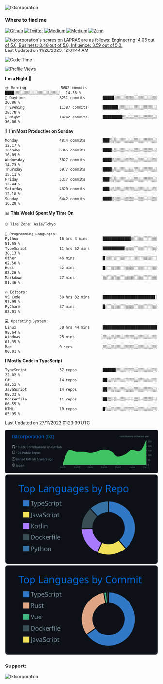 <p align="left"> <img src="https://komarev.com/ghpvc/?username=tktcorporation&label=Profile%20views&color=0e75b6&style=flat" alt="tktcorporation" /> </p>

<h3>Where to find me</h3>
<p>
<a href="https://github.com/tktcorporation" target="_blank"><img alt="Github" src="https://img.shields.io/badge/GitHub-%2312100E.svg?&style=for-the-badge&logo=Github&logoColor=white" /></a>
<a href="https://twitter.com/tktcorporation" target="_blank"><img alt="Twitter" src="https://img.shields.io/badge/twitter-%231DA1F2.svg?&style=for-the-badge&logo=twitter&logoColor=white" /></a>
<a href="https://www.linkedin.com/in/tktcorporation" target="_blank"><img alt="Medium" src="https://img.shields.io/badge/linkdin-0a66c2.svg?&style=for-the-badge&logo=linkedin&logoColor=white" /></a>
<a href="https://qiita.com/tktcorporation" target="_blank"><img alt="Medium" src="https://img.shields.io/badge/qiita-55C500.svg?&style=for-the-badge&logo=qiita&logoColor=white" /></a>
<a href="https://zenn.dev/tktcorporation" target="_blank"><img alt="Zenn" src="https://img.shields.io/badge/Zenn-3EA8FF.svg?&style=for-the-badge&logo=Zenn&logoColor=white" /></a>
</p>

<!--START_SECTION:lapras-card-->
<p ><a href="https://lapras.com/public/tktcorporation" target="_blank" rel="noopener noreferrer"><img alt="tktcorporation's scores on LAPRAS are as follows: Engineering: 4.06 out of 5.0, Business: 3.48 out of 5.0, Influence: 3.59 out of 5.0." src="https://lapras-card-generator.vercel.app/api/svg?e=4.06&b=3.48&i=3.59&b1=%23232323&b2=%236d6d6d&i1=%23212121&i2=%23818181&l=en" width="300" ></a>  
Last Updated on 11/28/2023, 12:01:44 AM</p>
<!--END_SECTION:lapras-card-->
  
<!--START_SECTION:waka-->
![Code Time](http://img.shields.io/badge/Code%20Time-1%2C292%20hrs%2050%20mins-blue)

![Profile Views](http://img.shields.io/badge/Profile%20Views-0-blue)

**I'm a Night 🦉** 

```text
🌞 Morning                5682 commits        ████░░░░░░░░░░░░░░░░░░░░░   14.36 % 
🌆 Daytime                8251 commits        █████░░░░░░░░░░░░░░░░░░░░   20.86 % 
🌃 Evening                11387 commits       ███████░░░░░░░░░░░░░░░░░░   28.78 % 
🌙 Night                  14242 commits       █████████░░░░░░░░░░░░░░░░   36.00 % 
```
📅 **I'm Most Productive on Sunday** 

```text
Monday                   4814 commits        ███░░░░░░░░░░░░░░░░░░░░░░   12.17 % 
Tuesday                  6365 commits        ████░░░░░░░░░░░░░░░░░░░░░   16.09 % 
Wednesday                5827 commits        ████░░░░░░░░░░░░░░░░░░░░░   14.73 % 
Thursday                 5977 commits        ████░░░░░░░░░░░░░░░░░░░░░   15.11 % 
Friday                   5317 commits        ███░░░░░░░░░░░░░░░░░░░░░░   13.44 % 
Saturday                 4820 commits        ███░░░░░░░░░░░░░░░░░░░░░░   12.18 % 
Sunday                   6442 commits        ████░░░░░░░░░░░░░░░░░░░░░   16.28 % 
```


📊 **This Week I Spent My Time On** 

```text
🕑︎ Time Zone: Asia/Tokyo

💬 Programming Languages: 
Python                   16 hrs 3 mins       █████████████░░░░░░░░░░░░   51.55 % 
TypeScript               11 hrs 52 mins      ██████████░░░░░░░░░░░░░░░   38.13 % 
Other                    46 mins             █░░░░░░░░░░░░░░░░░░░░░░░░   02.50 % 
Rust                     42 mins             █░░░░░░░░░░░░░░░░░░░░░░░░   02.26 % 
Markdown                 27 mins             ░░░░░░░░░░░░░░░░░░░░░░░░░   01.46 % 

🔥 Editors: 
VS Code                  30 hrs 32 mins      ████████████████████████░   97.99 % 
PyCharm                  37 mins             █░░░░░░░░░░░░░░░░░░░░░░░░   02.01 % 

💻 Operating System: 
Linux                    30 hrs 44 mins      █████████████████████████   98.64 % 
Windows                  25 mins             ░░░░░░░░░░░░░░░░░░░░░░░░░   01.35 % 
Mac                      0 secs              ░░░░░░░░░░░░░░░░░░░░░░░░░   00.01 % 
```

**I Mostly Code in TypeScript** 

```text
TypeScript               37 repos            ██████░░░░░░░░░░░░░░░░░░░   22.02 % 
C#                       14 repos            ██░░░░░░░░░░░░░░░░░░░░░░░   08.33 % 
JavaScript               14 repos            ██░░░░░░░░░░░░░░░░░░░░░░░   08.33 % 
Dockerfile               11 repos            ██░░░░░░░░░░░░░░░░░░░░░░░   06.55 % 
HTML                     10 repos            █░░░░░░░░░░░░░░░░░░░░░░░░   05.95 % 
```




 Last Updated on 27/11/2023 01:23:39 UTC
<!--END_SECTION:waka-->

[![](https://raw.githubusercontent.com/tktcorporation/tktcorporation/master/profile-summary-card-output/github_dark/0-profile-details.svg)](https://github.com/vn7n24fzkq/github-profile-summary-cards)
[![](https://raw.githubusercontent.com/tktcorporation/tktcorporation/master/profile-summary-card-output/github_dark/1-repos-per-language.svg)](https://github.com/vn7n24fzkq/github-profile-summary-cards) [![](https://raw.githubusercontent.com/tktcorporation/tktcorporation/master/profile-summary-card-output/github_dark/2-most-commit-language.svg)](https://github.com/vn7n24fzkq/github-profile-summary-cards)

<h3 align="left">Support:</h3>
<p><a href="https://www.buymeacoffee.com/tktcorporation"> <img align="left" src="https://cdn.buymeacoffee.com/buttons/v2/default-yellow.png" height="50" width="210" alt="tktcorporation" /></a></p><br><br>
